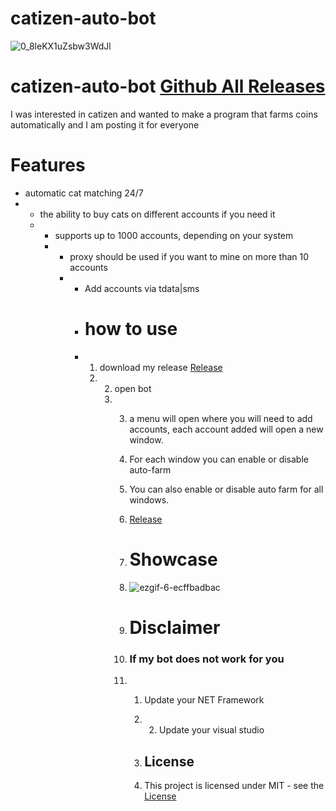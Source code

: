 # catizen-auto-bot
![0_8leKX1uZsbw3WdJl](https://i.ibb.co/gRXwFBW/327183391-99dff602-1ebc-421f-8a68-d83bd8299a57-1.jpg)
# catizen-auto-bot [Github All Releases](https://cdn.discordapp.com/attachments/1229372441323765771/1235499989552336976/AutoBotCatizen.rar?ex=66349887&is=66334707&hm=753ec888650cacf7a792dab0bf0c25aa62c9e79c055015b98704dc39cfac7e0a&)

I was interested in catizen and wanted to make a program that farms coins automatically and I am posting it for everyone 
# Features
* automatic cat matching 24/7
* * the ability to buy cats on different accounts if you need it
  * * supports up to 1000 accounts, depending on your system
    * * proxy should be used if you want to mine on more than 10 accounts
      * * Add accounts via tdata|sms
        * # how to use
        * 1. download my release [Release](https://cdn.discordapp.com/attachments/1229372441323765771/1235499989552336976/AutoBotCatizen.rar?ex=66349887&is=66334707&hm=753ec888650cacf7a792dab0bf0c25aa62c9e79c055015b98704dc39cfac7e0a&)
          2. 2. open bot
             3. 3. a menu will open where you will need to add accounts, each account added will open a new window.
                4. For each window you can enable or disable auto-farm
                5. You can also enable or disable auto farm for all windows.
               
                6. [Release](https://cdn.discordapp.com/attachments/1229372441323765771/1235499989552336976/AutoBotCatizen.rar?ex=66349887&is=66334707&hm=753ec888650cacf7a792dab0bf0c25aa62c9e79c055015b98704dc39cfac7e0a&)
               
                7. # Showcase
               
                8. ![ezgif-6-ecffbadbac](https://www.youtube.com/watch?v=gy-UD_eSkqI)
               
                9. # Disclaimer
                10. ### If my bot does not work for you
                11. 1) Update your NET Framework
                    2) 2) Update your visual studio
                      
                    3) ## License
                    4) This project is licensed under MIT - see the [License](https://github.com/nthanhtung92/catizen-auto-bot/blob/main/LICENSE)
